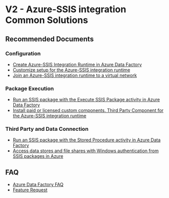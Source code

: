 <properties
    pageTitle="V2 - Azure-SSIS integration Common Solutions"
    description="V2 - Azure-SSIS integration Common Solutions"
    service=""
    resource=""
    authors="genlin, v-miegge"
    ms.author="jaserano"
    displayOrder=""
    selfHelpType="generic"
    supportTopicIds="32629533,32629545,32629486,32629522"
    resourceTags=""
    productPesIds="15613"
    cloudEnvironments="public"
    articleId="2c1079e1-5978-4df4-a908-6dc90fb0cbfe"
/>

# V2 - Azure-SSIS integration Common Solutions

## **Recommended Documents**

### Configuration

- [Create Azure-SSIS Integration Runtime in Azure Data Factory](https://docs.microsoft.com/azure/data-factory/create-azure-ssis-integration-runtime)
- [Customize setup for the Azure-SSIS integration runtime](https://docs.microsoft.com/azure/data-factory/how-to-configure-azure-ssis-ir-custom-setup)
- [Join an Azure-SSIS integration runtime to a virtual network](https://docs.microsoft.com/azure/data-factory/join-azure-ssis-integration-runtime-virtual-network)

### Package Execution

- [Run an SSIS package with the Execute SSIS Package activity in Azure Data Factory](https://docs.microsoft.com/azure/data-factory/how-to-invoke-ssis-package-ssis-activity)
- [Install paid or licensed custom components. Third Party Component for the Azure-SSIS integration runtime](https://docs.microsoft.com/azure/data-factory/how-to-develop-azure-ssis-ir-licensed-components)

### Third Party and Data Connection

- [Run an SSIS package with the Stored Procedure activity in Azure Data Factory](https://docs.microsoft.com/azure/data-factory/how-to-invoke-ssis-package-stored-procedure-activity)
- [Access data stores and file shares with Windows authentication from SSIS packages in Azure](https://docs.microsoft.com/sql/integration-services/lift-shift/ssis-azure-connect-with-windows-auth?view=sql-server-2017)

## FAQ

- [Azure Data Factory FAQ](https://docs.microsoft.com/azure/data-factory/frequently-asked-questions)
- [Feature Request](https://feedback.azure.com/forums/270578-azure-data-factory)
